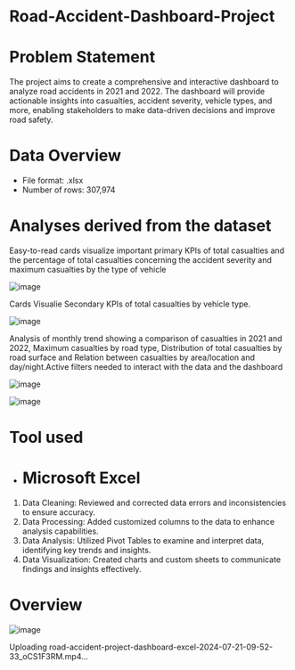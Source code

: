 # Road-Accident-Dashboard-Project
# Problem Statement
The project aims to create a comprehensive and interactive dashboard to analyze road accidents in 2021 and 2022. The dashboard will provide actionable insights into casualties, accident severity, vehicle types, and more, enabling stakeholders to make data-driven decisions and improve road safety.

# Data Overview

- File format: .xlsx
- Number of rows: 307,974

# Analyses derived from the dataset

Easy-to-read cards visualize important primary KPIs of total casualties and the percentage of total casualties concerning the accident severity and maximum casualties by the type of vehicle

![image](https://github.com/user-attachments/assets/edf51260-5b36-4af7-b85b-686a20b9b8ad)

Cards Visualie Secondary KPIs of total casualties by vehicle type.

![image](https://github.com/user-attachments/assets/dfd0485b-d653-4d4d-86d7-8c593b8873c5)

 Analysis of monthly trend showing a comparison of casualties in 2021 and 2022, Maximum casualties by road type, Distribution of total casualties by road surface and Relation between casualties by area/location and day/night.Active filters needed to interact with the data and the dashboard

![image](https://github.com/user-attachments/assets/c72c7dc2-0110-495e-94a7-b58269a1bc0c)

![image](https://github.com/user-attachments/assets/4e133be9-fdec-4894-9b1f-c46b3b1badf7)

# Tool used

- # Microsoft Excel

1. Data Cleaning: Reviewed and corrected data errors and inconsistencies to ensure accuracy.
2. Data Processing: Added customized columns to the data to enhance analysis capabilities.
3. Data Analysis: Utilized Pivot Tables to examine and interpret data, identifying key trends and insights.
4. Data Visualization: Created charts and custom sheets to communicate findings and insights effectively.

# Overview
![image](https://github.com/user-attachments/assets/11d9772e-3d8d-4c80-8942-798ee05e93ce)

Uploading road-accident-project-dashboard-excel-2024-07-21-09-52-33_oCS1F3RM.mp4…


                     
																					















     







